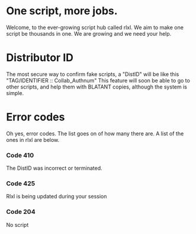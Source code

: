 # One script, more jobs.
Welcome, to the ever-growing script hub called rlxl. 
We aim to make one script be thousands in one. We are growing and we need your help.



# Distributor ID
The most secure way to confirm fake scripts, a "DistID" will be like this "TAG/IDENTIFIER :: Collab_Authnum"
This feature will soon be able to go to other scripts, and help them with BLATANT copies, although the system is simple.



# Error codes
Oh yes, error codes. The list goes on of 
how many there are. A list of the ones in rlxl are below.
### Code 410
The DistID was incorrect or terminated.
### Code 425
Rlxl is being updated during your session
### Code 204
No script
